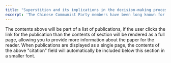 ```yaml
---
title: "Superstition and its implications in the decision-making process" with Junyan Jiang
excerpt: 'The Chinese Communist Party members have been long known for their athesist dispositions, however, we posit that, irrational factors, such as superstition, could also influence their decision-making to a greater extent.'
---
```


The contents above will be part of a list of publications, if the user clicks the link for the publication than the contents of section will be rendered as a full page, allowing you to provide more information about the paper for the reader. When publications are displayed as a single page, the contents of the above "citation" field will automatically be included below this section in a smaller font.
